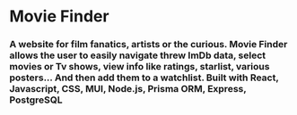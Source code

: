 # Movie Finder

### A website for film fanatics, artists or the curious. Movie Finder allows the user to easily navigate threw ImDb data, select movies or Tv shows, view info like ratings, starlist, various posters... And then add them to a watchlist. Built with React, Javascript, CSS, MUI, Node.js, Prisma ORM, Express, PostgreSQL











